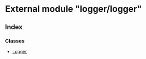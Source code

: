 # External module "logger/logger"


## Index

### Classes
* [Logger](../classes/_logger_logger_.logger.md)

